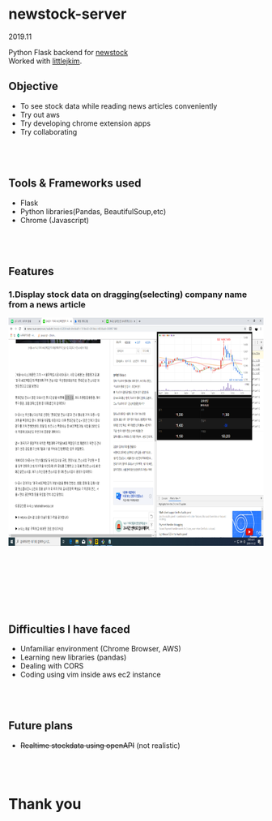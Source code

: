 # newstock-server
2019.11

Python Flask backend for <a href='https://github.com/littlejkim/newstock'>newstock</a>
<br>
Worked with <a href='https://github.com/littlejkim/'>littlejkim</a>.

## Objective
* To see stock data while reading news articles conveniently
* Try out aws
* Try developing chrome extension apps
* Try collaborating
<br><br><br><br>
## Tools & Frameworks used
* Flask
* Python libraries(Pandas, BeautifulSoup,etc)
* Chrome (Javascript)
<br><br><br><br>
## Features
### 1.Display stock data on dragging(selecting) company name from a news article
<img src='https://github.com/lpaqkosw/readmeImages/blob/master/newstock/newstock.png' height='450' width='800'></img>
<br><br><br><br><br><br><br><br>
## Difficulties I have faced
* Unfamiliar environment (Chrome Browser, AWS)
* Learning new libraries (pandas)
* Dealing with CORS
* Coding using vim inside aws ec2 instance
<br><br><br><br>
## Future plans
* <s>Realtime stockdata using openAPI</s> (not realistic)
<br><br><br><br>
# Thank you
